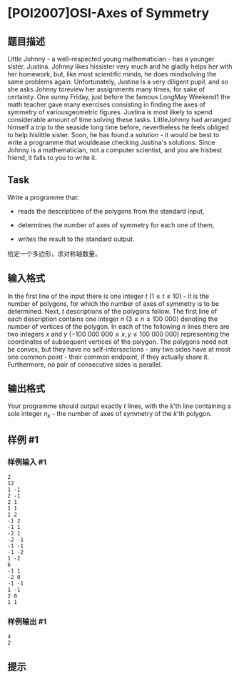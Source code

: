 # [POI2007]OSI-Axes of Symmetry

## 题目描述

Little Johnny - a well-respected young mathematician - has a younger sister, Justina. Johnny likes hissister very much and he gladly helps her with her homework, but, like most scientific minds, he does mindsolving the same problems again. Unfortunately, Justina is a very diligent pupil, and so she asks Johnny toreview her assignments many times, for sake of certainty. One sunny Friday, just before the famous LongMay Weekend1 the math teacher gave many exercises consisting in finding the axes of symmetry of variousgeometric figures. Justina is most likely to spend considerable amount of time solving these tasks. LittleJohnny had arranged himself a trip to the seaside long time before, nevertheless he feels obliged to help hislittle sister. Soon, he has found a solution - it would be best to write a programme that wouldease checking Justina's solutions. Since Johnny is a mathematician, not a computer scientist, and you are hisbest friend, it falls to you to write it.

## Task

Write a programme that:

- reads the descriptions of the polygons from the standard input,

- determines the number of axes of symmetry for each one of them,

- writes the result to the standard output.


给定一个多边形，求对称轴数量。


## 输入格式

In the first line of the input there is one integer $t$ ($1 \le t \le 10$) - it is the number of polygons, for which the number of axes of symmetry is to be determined. Next, $t$ descriptions of the polygons follow. The first line of each description contains one integer $n$ ($3 \le n \le 100\ 000$) denoting the number of vertices of the polygon. In each of the following $n$ lines there are two integers $x$ and $y$ ($-100\ 000\ 000 \le x, y \le 100\ 000\ 000$) representing the coordinates of subsequent vertices of the polygon. The polygons need not be convex, but they have no self-intersections - any two sides have at most one common point - their common endpoint, if they actually share it. Furthermore, no pair of consecutive sides is parallel.


## 输出格式

Your programme should output exactly $t$ lines, with the $k$'th line containing a sole integer $n_k$ - the number of axes of symmetry of the $k$'th polygon.


## 样例 #1

### 样例输入 #1
```
2
12
1 -1
2 -1
2 1
1 1
1 2
-1 2
-1 1
-2 1
-2 -1
-1 -1
-1 -2
1 -2
6
-1 1
-2 0
-1 -1
1 -1
2 0
1 1
```

### 样例输出 #1

```
4
2
```

## 提示


